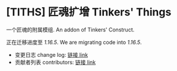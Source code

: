 # [TITHS] 匠魂扩增 Tinkers' Things

一个匠魂的附属模组. An addon of Tinkers' Construct.

正在迁移进度至 *1.16.5*. We are migrating code into *1.16.5*.

* 变更日志 change log:
  [链接 link](changelog.md)
* 贡献者列表 contributors:
  [链接 link](doc/contributors.md)
